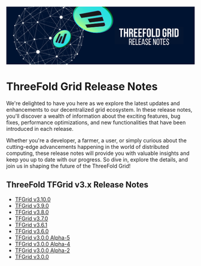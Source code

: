 ![](img/releasenotes.png)

# ThreeFold Grid Release Notes

 We're delighted to have you here as we explore the latest updates and enhancements to our decentralized grid ecosystem. In these release notes, you'll discover a wealth of information about the exciting features, bug fixes, performance optimizations, and new functionalities that have been introduced in each release. 
 
 Whether you're a developer, a farmer, a user, or simply curious about the cutting-edge advancements happening in the world of distributed computing, these release notes will provide you with valuable insights and keep you up to date with our progress. So dive in, explore the details, and join us in shaping the future of the ThreeFold Grid!

## ThreeFold TFGrid v3.x Release Notes
- [TFGrid v3.10.0](./tfgrid_release_3_10_0.md)
- [TFGrid v3.9.0](./tfgrid_release_3_9_0.md)
- [TFGrid v3.8.0](./tfgrid_release_3_8_0.md)
- [TFGrid v3.7.0](./tfgrid_release_3_7_0.md)
- [TFGrid v3.6.1](./tfgrid_release_3_6_1.md)
- [TFGrid v3.6.0](./tfgrid_release_3_6_0.md)
- [TFGrid v3.0.0 Alpha-5](./tfgrid_release_3_0_a5.md)
- [TFGrid v3.0.0 Alpha-4](./tfgrid_release_3_0_a4.md)
- [TFGrid v3.0.0 Alpha-2](./tfgrid_release_3_0_a2.md)
- [TFGrid v3.0.0](./tfgrid_release_3_0.md)

